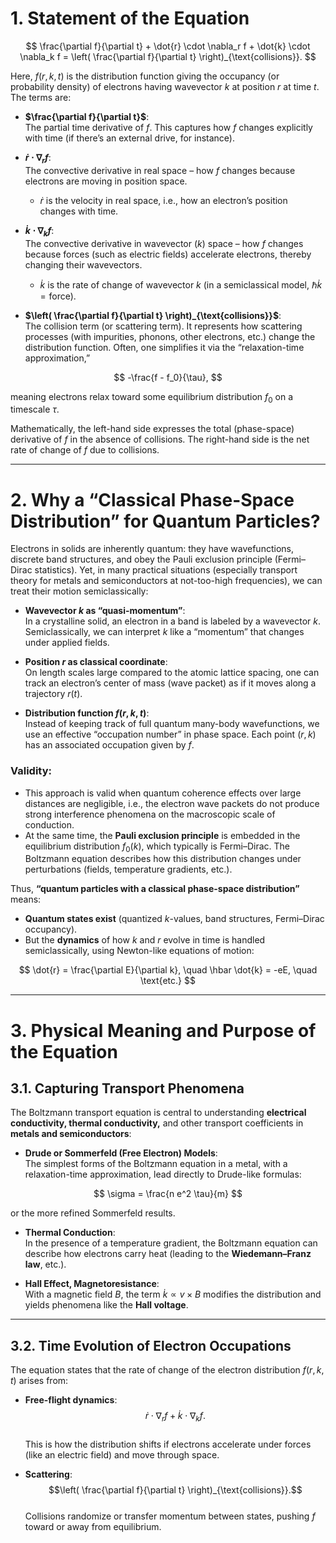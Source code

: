 # 1. Statement of the Equation

$$
\frac{\partial f}{\partial t} + \dot{r} \cdot \nabla_r f + \dot{k} \cdot \nabla_k f = \left( \frac{\partial f}{\partial t} \right)_{\text{collisions}}.
$$

Here, $f(r,k,t)$ is the distribution function giving the occupancy (or probability density) of electrons having wavevector $k$ at position $r$ at time $t$. The terms are:

- **$\frac{\partial f}{\partial t}$**:  
  The partial time derivative of $f$. This captures how $f$ changes explicitly with time (if there’s an external drive, for instance).

- **$\dot{r} \cdot \nabla_r f$**:  
  The convective derivative in real space – how $f$ changes because electrons are moving in position space.
  - $\dot{r}$ is the velocity in real space, i.e., how an electron’s position changes with time.

- **$\dot{k} \cdot \nabla_k f$**:  
  The convective derivative in wavevector ($k$) space – how $f$ changes because forces (such as electric fields) accelerate electrons, thereby changing their wavevectors.
  - $\dot{k}$ is the rate of change of wavevector $k$ (in a semiclassical model, $\hbar \dot{k} = \text{force}$).

- **$\left( \frac{\partial f}{\partial t} \right)_{\text{collisions}}$**:  
  The collision term (or scattering term). It represents how scattering processes (with impurities, phonons, other electrons, etc.) change the distribution function. Often, one simplifies it via the “relaxation-time approximation,”
  
$$ -\frac{f - f_0}{\tau}, $$  

  meaning electrons relax toward some equilibrium distribution $f_0$ on a timescale $\tau$.

Mathematically, the left-hand side expresses the total (phase-space) derivative of $f$ in the absence of collisions. The right-hand side is the net rate of change of $f$ due to collisions.

---

# 2. Why a “Classical Phase-Space Distribution” for Quantum Particles?

Electrons in solids are inherently quantum: they have wavefunctions, discrete band structures, and obey the Pauli exclusion principle (Fermi–Dirac statistics). Yet, in many practical situations (especially transport theory for metals and semiconductors at not-too-high frequencies), we can treat their motion semiclassically:

- **Wavevector $k$ as “quasi-momentum”**:  
  In a crystalline solid, an electron in a band is labeled by a wavevector $k$. Semiclassically, we can interpret $k$ like a “momentum” that changes under applied fields.

- **Position $r$ as classical coordinate**:  
  On length scales large compared to the atomic lattice spacing, one can track an electron’s center of mass (wave packet) as if it moves along a trajectory $r(t)$.

- **Distribution function $f(r,k,t)$**:  
  Instead of keeping track of full quantum many-body wavefunctions, we use an effective “occupation number” in phase space. Each point $(r,k)$ has an associated occupation given by $f$.

### **Validity:**
- This approach is valid when quantum coherence effects over large distances are negligible, i.e., the electron wave packets do not produce strong interference phenomena on the macroscopic scale of conduction.
- At the same time, the **Pauli exclusion principle** is embedded in the equilibrium distribution $f_0(k)$, which typically is Fermi–Dirac. The Boltzmann equation describes how this distribution changes under perturbations (fields, temperature gradients, etc.).

Thus, **“quantum particles with a classical phase-space distribution”** means:

- **Quantum states exist** (quantized $k$-values, band structures, Fermi–Dirac occupancy).
- But the **dynamics** of how $k$ and $r$ evolve in time is handled semiclassically, using Newton-like equations of motion:

$$
\dot{r} = \frac{\partial E}{\partial k}, \quad \hbar \dot{k} = -eE, \quad \text{etc.}
$$

---

# 3. Physical Meaning and Purpose of the Equation

## 3.1. Capturing Transport Phenomena

The Boltzmann transport equation is central to understanding **electrical conductivity, thermal conductivity,** and other transport coefficients in **metals and semiconductors**:

- **Drude or Sommerfeld (Free Electron) Models**:  
  The simplest forms of the Boltzmann equation in a metal, with a relaxation-time approximation, lead directly to Drude-like formulas:

$$
\sigma = \frac{n e^2 \tau}{m}
$$

  or the more refined Sommerfeld results.

- **Thermal Conduction**:  
  In the presence of a temperature gradient, the Boltzmann equation can describe how electrons carry heat (leading to the **Wiedemann–Franz law**, etc.).

- **Hall Effect, Magnetoresistance**:  
  With a magnetic field $B$, the term $\dot{k} \propto v \times B$ modifies the distribution and yields phenomena like the **Hall voltage**.

---

## 3.2. Time Evolution of Electron Occupations

The equation states that the rate of change of the electron distribution $f(r,k,t)$ arises from:

- **Free-flight dynamics**:  
  $$\dot{r} \cdot \nabla_r f + \dot{k} \cdot \nabla_k f.$$  
  This is how the distribution shifts if electrons accelerate under forces (like an electric field) and move through space.

- **Scattering**:  
  $$\left( \frac{\partial f}{\partial t} \right)_{\text{collisions}}.$$  
  Collisions randomize or transfer momentum between states, pushing $f$ toward or away from equilibrium.
